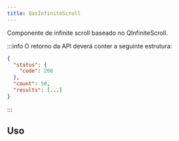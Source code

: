 ```yaml
---
title: QasInfiniteScroll
---
```


Componente de infinite scroll baseado no QInfiniteScroll.

<doc-api file="infinite-scroll/QasInfiniteScroll" name="QasInfiniteScroll" />

:::info
O retorno da API deverá conter a seguinte estrutura:

```json
{
  "status": {
    "code": 200
  },
  "count": 50,
  "results": [...]
}
```
:::
## Uso

<doc-example file="QasInfiniteScroll/Basic" title="Básico" />
